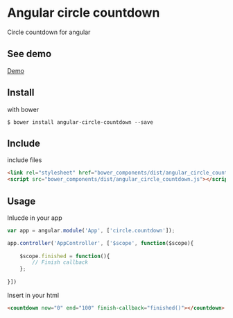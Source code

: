 # Angular circle countdown
Circle countdown for angular

## See demo
[Demo](http://shakogegia.github.io/angular-circle-countdown/)

## Install 
with bower
```
$ bower install angular-circle-countdown --save
```

## Include
include files
```html
<link rel="stylesheet" href="bower_components/dist/angular_circle_countdown.css">
<script src="bower_components/dist/angular_circle_countdown.js"></script>
```

## Usage

Inlucde in your app

```js
var app = angular.module('App', ['circle.countdown']);

app.controller('AppController', ['$scope', function($scope){
  
    $scope.finished = function(){
        // Finish callback
    };
    
}])
```

Insert in your html

```html
<countdown now="0" end="100" finish-callback="finished()"></countdown>
```
